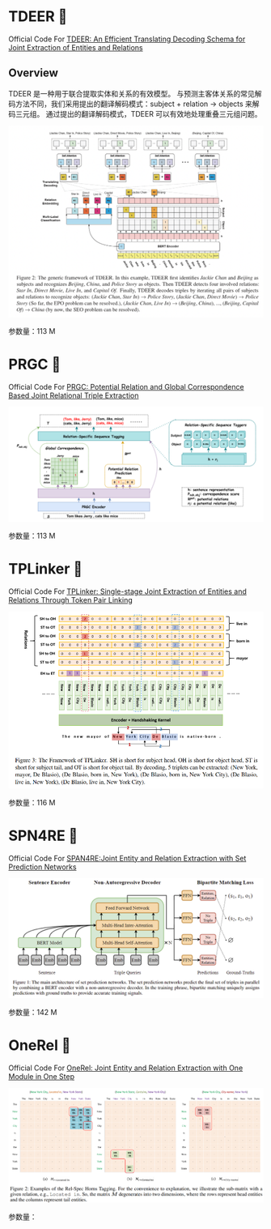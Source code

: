 # TDEER 🦌

Official Code For [TDEER: An Efficient Translating Decoding Schema for Joint Extraction of Entities and Relations](https://aclanthology.org/2021.emnlp-main.635/)

## Overview

TDEER 是一种用于联合提取实体和关系的有效模型。 与预测主客体关系的常见解码方法不同，我们采用提出的翻译解码模式：subject + relation -> objects 来解码三元组。 通过提出的翻译解码模式，TDEER 可以有效地处理重叠三元组问题。

![overview](docs/TDEER-Overview.png)

参数量：113 M


# PRGC 🦌

Official Code For [PRGC: Potential Relation and Global Correspondence Based Joint Relational Triple Extraction](https://arxiv.org/abs/2106.09895) 

![overview](docs/PRGC-Overview.png)

参数量：113 M


# TPLinker 🦌

Official Code For [TPLinker: Single-stage Joint Extraction of Entities and Relations Through Token Pair Linking](https://arxiv.org/abs/2010.13415) 


![overview](docs/TPLinker-Overview.png)

参数量：116 M


# SPN4RE 🦌

Official Code For [SPAN4RE:Joint Entity and Relation Extraction with Set Prediction Networks](https://arxiv.org/abs/2011.01675) 


![overview](docs/SPN4RE-Overview.png)

参数量：142 M


# OneRel 🦌

Official Code For [OneRel: Joint Entity and Relation Extraction with One Module in One Step](https://arxiv.org/abs/2203.05412) 


![overview](docs/OneRel-Overview.png)

参数量：

